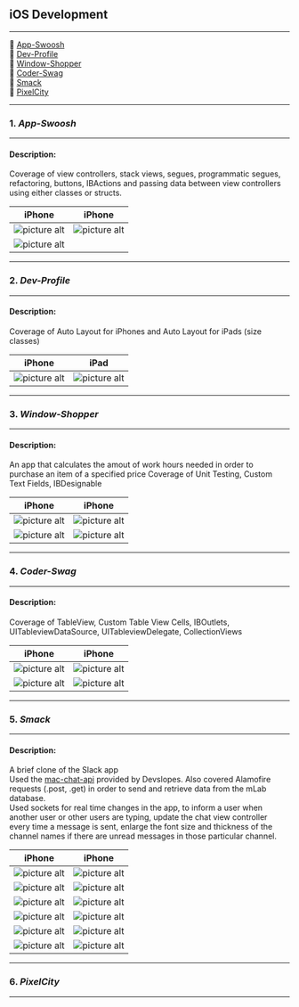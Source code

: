 ## iOS Development ##

- - - -

📌 [App-Swoosh](https://github.com/andrei-blaj/iOS#1-app-swoosh) <br />
📌 [Dev-Profile](https://github.com/andrei-blaj/iOS#2-dev-profile) <br />
📌 [Window-Shopper](https://github.com/andrei-blaj/iOS#3-window-shopper) <br />
📌 [Coder-Swag](https://github.com/andrei-blaj/iOS#4-coder-swag) <br />
📌 [Smack](https://github.com/andrei-blaj/iOS#5-smack) <br />
📌 [PixelCity](https://github.com/andrei-blaj/iOS#6-pixelcity) <br />

- - - -

### __1.__ _App-Swoosh_ ###

- - - -

#### Description: ####
Coverage of view controllers, stack views, segues, programmatic segues, refactoring, buttons, IBActions and passing data between view controllers using either classes or structs.  

iPhone             	                           									                     		     | iPhone
:-----------------------------------------------------------------------------------------------------------------------------------------------------------:|:-------------------------------------------------------------------------------------------------------------------------------------------------------------:
![picture alt](https://github.com/andrei-blaj/iOS/blob/master/app-swoosh/Screenshots/1.png?raw=true "First screen") | ![picture alt](https://github.com/andrei-blaj/iOS/blob/master/app-swoosh/Screenshots/2.png?raw=true "Second screen")
![picture alt](https://github.com/andrei-blaj/iOS/blob/master/app-swoosh/Screenshots/3.png?raw=true "Third screen") |

- - - -

### __2.__ _Dev-Profile_ ###

- - - -

#### Description: ####
Coverage of Auto Layout for iPhones and Auto Layout for iPads (size classes)

iPhone	                           									                     		   	             | iPad
:-----------------------------------------------------------------------------------------------------------------------------------------------------------:|:-------------------------------------------------------------------------------------------------------------------------------------------------------------:
![picture alt](https://github.com/andrei-blaj/iOS/blob/master/dev-profile/Screenshots/1.png?raw=true "First screen") | ![picture alt](https://github.com/andrei-blaj/iOS/blob/master/dev-profile/Screenshots/2.png?raw=true "Second screen")

- - - -

### __3.__ _Window-Shopper_ ###

- - - -

#### Description: ####
An app that calculates the amout of work hours needed in order to purchase an item of a specified price
Coverage of Unit Testing, Custom Text Fields, IBDesignable

iPhone                                                                                                                  | iPhone
:-----------------------------------------------------------------------------------------------------------------------------------------------------------:|:-------------------------------------------------------------------------------------------------------------------------------------------------------------:
![picture alt](https://github.com/andrei-blaj/iOS/blob/master/window-shopper/Screenshots/1.png?raw=true "First screen") | ![picture alt](https://github.com/andrei-blaj/iOS/blob/master/window-shopper/Screenshots/2.png?raw=true "Second screen")
![picture alt](https://github.com/andrei-blaj/iOS/blob/master/window-shopper/Screenshots/3.png?raw=true "Third screen") | ![picture alt](https://github.com/andrei-blaj/iOS/blob/master/window-shopper/Screenshots/4.png?raw=true "Fourth screen")

- - - -

### __4.__ _Coder-Swag_ ###

- - - -

#### Description: ####
Coverage of TableView, Custom Table View Cells, IBOutlets, UITableviewDataSource, UITableviewDelegate, CollectionViews

iPhone                                                                                                                  | iPhone
:-----------------------------------------------------------------------------------------------------------------------------------------------------------:|:-------------------------------------------------------------------------------------------------------------------------------------------------------------:
![picture alt](https://github.com/andrei-blaj/iOS/blob/master/coder-swag/Screenshots/1.png?raw=true "First screen") | ![picture alt](https://github.com/andrei-blaj/iOS/blob/master/coder-swag/Screenshots/2.png?raw=true "Second screen")
![picture alt](https://github.com/andrei-blaj/iOS/blob/master/coder-swag/Screenshots/3.png?raw=true "Third screen") | ![picture alt](https://github.com/andrei-blaj/iOS/blob/master/coder-swag/Screenshots/4.png?raw=true "Fourth screen")

- - - -

### __5.__ _Smack_ ###

- - - -

#### Description: ####
A brief clone of the Slack app <br />
Used the [mac-chat-api](https://github.com/devslopes/mac-chat-api) provided by Devslopes. Also covered Alamofire requests (.post, .get) in order to send and retrieve data from the mLab database. <br />
Used sockets for real time changes in the app, to inform a user when another user or other users are typing, update the chat view controller every time a message is sent, enlarge the font size and thickness of the channel names if there are unread messages in those particular channel. <br />

iPhone                                                                                                                  | iPhone
:-----------------------------------------------------------------------------------------------------------------------------------------------------------:|:-------------------------------------------------------------------------------------------------------------------------------------------------------------:
![picture alt](https://github.com/andrei-blaj/iOS/blob/master/Smack/Screenshots/1.png?raw=true "First screen") | ![picture alt](https://github.com/andrei-blaj/iOS/blob/master/Smack/Screenshots/2.png?raw=true "Second screen")
![picture alt](https://github.com/andrei-blaj/iOS/blob/master/Smack/Screenshots/3.png?raw=true "First screen") | ![picture alt](https://github.com/andrei-blaj/iOS/blob/master/Smack/Screenshots/4.png?raw=true "Second screen")
![picture alt](https://github.com/andrei-blaj/iOS/blob/master/Smack/Screenshots/5.png?raw=true "First screen") | ![picture alt](https://github.com/andrei-blaj/iOS/blob/master/Smack/Screenshots/6.png?raw=true "Second screen")
![picture alt](https://github.com/andrei-blaj/iOS/blob/master/Smack/Screenshots/7.png?raw=true "First screen") | ![picture alt](https://github.com/andrei-blaj/iOS/blob/master/Smack/Screenshots/8.png?raw=true "Second screen")
![picture alt](https://github.com/andrei-blaj/iOS/blob/master/Smack/Screenshots/9.png?raw=true "First screen") | ![picture alt](https://github.com/andrei-blaj/iOS/blob/master/Smack/Screenshots/10.png?raw=true "Second screen")
![picture alt](https://github.com/andrei-blaj/iOS/blob/master/Smack/Screenshots/11.png?raw=true "First screen") | ![picture alt](https://github.com/andrei-blaj/iOS/blob/master/Smack/Screenshots/12.png?raw=true "Second screen")

- - - -

### __6.__ _PixelCity_ ###

- - - -
